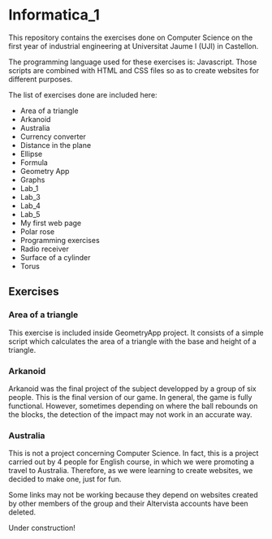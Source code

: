 # Informatica_1
This repository contains the exercises done on Computer Science on the first year of industrial engineering at Universitat Jaume I (UJI) in Castellon.

The programming language used for these exercises is: Javascript. Those scripts are combined with HTML and CSS files so as to create websites for different purposes.

The list of exercises done are included here:
* Area of a triangle
* Arkanoid
* Australia
* Currency converter
* Distance in the plane
* Ellipse
* Formula
* Geometry App
* Graphs
* Lab_1
* Lab_3
* Lab_4
* Lab_5
* My first web page
* Polar rose
* Programming exercises
* Radio receiver
* Surface of a cylinder
* Torus

## Exercises
### Area of a triangle
This exercise is included inside GeometryApp project. It consists of a simple script which calculates the area of a triangle with the base and height of a triangle.

### Arkanoid
Arkanoid was the final project of the subject developped by a group of six people. This is the final version of our game.
In general, the game is fully functional. However, sometimes depending on where the ball rebounds on the blocks, the detection of the impact may not work in an accurate way. 

### Australia
This is not a project concerning Computer Science. In fact, this is a project carried out by 4 people for English course, in which we were promoting a travel to Australia. Therefore, as we were learning to create websites, we decided to make one, just for fun.

Some links may not be working because they depend on websites created by other members of the group and their Altervista accounts have been deleted.

Under construction!
